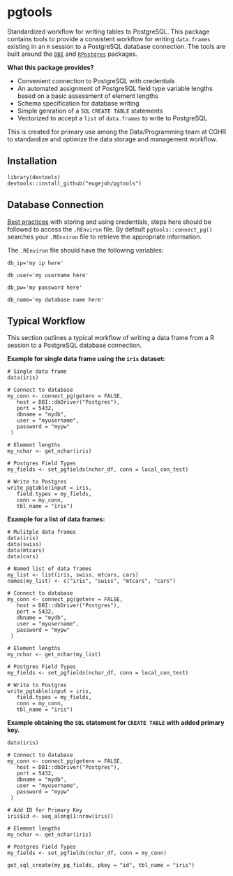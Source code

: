 # pgtools
Standardized workflow for writing tables to PostgreSQL. This package contains tools to provide a consistent workflow for
writing `data.frames` existing in an `R` session to a PostgreSQL database connection. The tools are built around the [`DBI`](https://github.com/r-dbi)
and [`RPostgres`](https://github.com/r-dbi/RPostgres) packages.

**What this package provides?**
 - Convenient connection to PostgreSQL with credentials
 - An automated assignment of PostgreSQL field type variable lengths based on a basic assessment of element lengths
 - Schema specification for database writing
 - Simple genration of a `SQL` `CREATE TABLE` statements
 - Vectorized to accept a `list` of `data.frames` to write to PostgreSQL

This is created for primary use among the Data/Programming team at CGHR to standardize and optimize the data storage and management workflow.

## Installation
```
library(devtools)
devtools::install_github("eugejoh/pgtools")
```

## Database Connection
[Best practices](https://db.rstudio.com/best-practices/managing-credentials/) with storing and using credentials, steps here should be followed to access the `.REnviron` file. By default `pgtools::connect_pg()` searches your `.REnviron` file to retrieve the appropriate information.  

The `.REnviron` file should have the following variables:  
```
db_ip='my ip here'

db_user='my username here'

db_pw='my password here'

db_name='my database name here'
```

## Typical Workflow
This section outlines a typical workflow of writing a data frame from a R session to a PostgreSQL database connection.

<b>Example for single data frame using the `iris` dataset:</b>
```
# Single data frame
data(iris)

# Connect to database
my_conn <- connect_pg(getenv = FALSE,
   host = DBI::dbDriver("Postgres"),
   port = 5432,
   dbname = "mydb",
   user = "myusername",
   password = "mypw"
 )

# Element lengths
my_nchar <- get_nchar(iris)

# Postgres Field Types
my_fields <- set_pgfields(nchar_df, conn = local_con_test)

# Write to Postgres
write_pgtable(input = iris,
   field.types = my_fields,
   conn = my_conn,
   tbl_name = "iris")

```

<b>Example for a list of data frames:</b>
```
# Mulitple data frames
data(iris)
data(swiss)
data(mtcars)
data(cars)

# Named list of data frames
my_list <- list(iris, swiss, mtcars, cars)
names(my_list) <- c("iris", "swiss", "mtcars", "cars")

# Connect to database
my_conn <- connect_pg(getenv = FALSE,
   host = DBI::dbDriver("Postgres"),
   port = 5432,
   dbname = "mydb",
   user = "myusername",
   password = "mypw"
 )

# Element lengths
my_nchar <- get_nchar(my_list)

# Postgres Field Types
my_fields <- set_pgfields(nchar_df, conn = local_con_test)

# Write to Postgres
write_pgtable(input = iris,
   field.types = my_fields,
   conn = my_conn,
   tbl_name = "iris")

```

<b>Example obtaining the `SQL` statement for `CREATE TABLE` with added primary key.  </b>
```
data(iris)

# Connect to database
my_conn <- connect_pg(getenv = FALSE,
   host = DBI::dbDriver("Postgres"),
   port = 5432,
   dbname = "mydb",
   user = "myusername",
   password = "mypw"
 )

# Add ID for Primary Key
iris$id <- seq_along(1:nrow(iris))

# Element lengths
my_nchar <- get_nchar(iris)

# Postgres Field Types
my_fields <- set_pgfields(nchar_df, conn = my_conn)

get_sql_create(my_pg_fields, pkey = "id", tbl_name = "iris")
```
